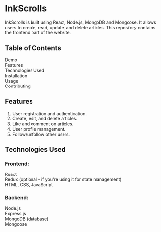 # InkScrolls

InkScrolls is built using React, Node.js, MongoDB and Mongoose. It allows users to create, read, update, and delete articles. This repository contains the frontend part of the website.

## Table of Contents
Demo<br>
Features<br>
Technologies Used<br>
Installation<br>
Usage<br>
Contributing<br>

## Features
1. User registration and authentication.
2. Create, edit, and delete articles.
3. Like and comment on articles.
4. User profile management.
5. Follow/unfollow other users.
   
## Technologies Used
### Frontend:
React<br>
Redux (optional - if you're using it for state management)<br>
HTML, CSS, JavaScript<br>

### Backend:
Node.js<br>
Express.js<br>
MongoDB (database)<br>
Mongoose <br>

